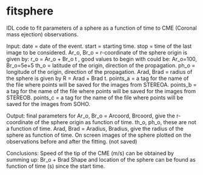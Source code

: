 # fitsphere
IDL code to fit parameters of a sphere as a function of time to CME (Coronal mass ejection) observations.

Input:
date       = date of the event.
start      = starting time.
stop       = time of the last image to be considered.
Ar_o, Br_o = r-coordinate of the sphere origin is given by: r_o = Ar_o + Br_o t ,
              good values to begin with could be: Ar_o=100, Br_o=5e+5
th_o       = latitude of the origin, direction of the propagation.
ph_o       = longitude of the origin, direction of the propagation.
Arad, Brad = radius of the sphere is given by R = Arad + Brad t.
points_a   = a tag for the name of the file where points will be saved for the images from STEREOA.
points_b   = a tag for the name of the file where points will be saved for the images from STEREOB.
points_c   = a tag for the name of the file where points will be saved for the images from SOHO.

Output:
final parameters for 
Ar_o, Br_o = Arcoord, Brcoord, give the r-coordinate of the sphere origin as function of time.
th_o, ph_o, these are not a function of time. 
Arad, Brad = Aradius, Bradius, give the radius of the sphere as function of time.
On screen images of the sphere plotted on the observations before and after the fitting. (not saved)

Conclusions:
Speed of the tip of the CME (m/s) can be obtained by summing up: Br_o + Brad
Shape and location of the sphere can be found as function of time (s) since the start time.
